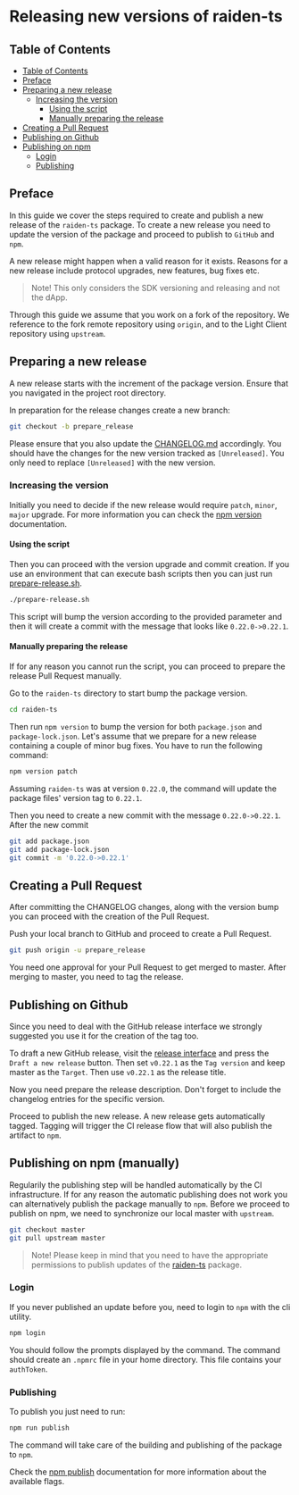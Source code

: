 # Releasing new versions of raiden-ts

## Table of Contents
- [Table of Contents](#table-of-contents)
- [Preface](#preface)
- [Preparing a new release](#preparing-a-new-release)
    * [Increasing the version](#increasing-the-version)
        - [Using the script](#using-the-script)
        - [Manually preparing the release](#manually-preparing-the-release)
- [Creating a Pull Request](#creating-a-pull-request)
- [Publishing on Github](#publishing-on-github)
- [Publishing on npm](#publishing-on-npm-manually)
    * [Login](#login)
    * [Publishing](#publishing)

## Preface
In this guide we cover the steps required to create and publish a new release of the `raiden-ts` package. To create a new release you need to update the version of the package and proceed to publish to `GitHub` and `npm`.

A new release might happen when a valid reason for it exists. Reasons for a new release include protocol upgrades, new features, bug fixes etc.

> Note! This only considers the SDK versioning and releasing and not the dApp.

Through this guide we assume that you work on a fork of the repository. We reference to the fork remote repository using `origin`, and to the Light Client repository using `upstream`.

## Preparing a new release
A new release starts with the increment of the package version. Ensure that you navigated in the project root directory.

In preparation for the release changes create a new branch:
```bash
git checkout -b prepare_release
```

Please ensure that you also update the [CHANGELOG.md](./raiden-ts/CHANGELOG.md) accordingly. You should have the changes for the new version tracked as `[Unreleased]`. You only need to replace `[Unreleased]` with the new version. 

### Increasing the version
Initially you need to decide if the new release would require `patch`, `minor`, `major` upgrade. For more information you can check the [npm version](https://docs.npmjs.com/cli/version) documentation.

#### Using the script

Then you can proceed with the version upgrade and commit creation. If you use an environment that can execute bash scripts then you can just run [prepare-release.sh](https://github.com/raiden-network/light-client/blob/master/prepare-release.sh). 

```bash
./prepare-release.sh
```

This script will bump the version according to the provided parameter and then it will create a commit with the message that looks like `0.22.0->0.22.1`.

#### Manually preparing the release
If for any reason you cannot run the script, you can proceed to prepare the release Pull Request manually.

Go to the `raiden-ts` directory to start bump the package version.

```bash
cd raiden-ts
```

Then run `npm version` to bump the version for both `package.json` and `package-lock.json`. Let's assume that we prepare for a new release containing a couple of minor bug fixes. You have to run the following command: 

```bash
npm version patch
```

Assuming `raiden-ts` was at version `0.22.0`, the command will update the package files' version tag to `0.22.1`. 


Then you need to create a new commit with the message `0.22.0->0.22.1`. After the new commit

```bash
git add package.json
git add package-lock.json
git commit -m '0.22.0->0.22.1'
```

## Creating a Pull Request
After committing the CHANGELOG changes, along with the version bump you can proceed with the creation of the Pull Request.

Push your local branch to GitHub and proceed to create a Pull Request.

```bash
git push origin -u prepare_release
```

You need one approval for your Pull Request to get merged to master. After merging to master, you need to tag the release.

## Publishing on Github
Since you need to deal with the GitHub release interface we strongly suggested you use it for the creation of the tag too.

To draft a new GitHub release, visit the [release interface](https://github.com/kelsos/light-client/releases) and press the `Draft a new release` button. Then set `v0.22.1` as the `Tag version` and keep master as the `Target`. Then use `v0.22.1` as the release title.

Now you need prepare the release description. Don't forget to include the changelog entries for the specific version.

Proceed to publish the new release. A new release gets automatically tagged. Tagging will trigger the CI release flow that will also publish the artifact to `npm`.

## Publishing on npm (manually)
Regularily the publishing step will be handled automatically by the CI infrastructure. If for any reason the automatic publishing does not work you can alternatively publish the package manually to `npm`.
Before we proceed to publish on npm, we need to synchronize our local master with `upstream`.

```bash
git checkout master
git pull upstream master
```

> Note! Please keep in mind that you need to have the appropriate permissions to publish updates of the [raiden-ts](https://www.npmjs.com/package/raiden-ts) package.

### Login
If you never published an update before you, need to login to `npm` with the cli utility.

```bash
npm login
```  

You should follow the prompts displayed by the command. The command should create an `.npmrc` file in your home directory. This file contains your `authToken`. 

### Publishing
To publish you just need to run:

```bash
npm run publish
```

The command will take care of the building and publishing of the package to `npm`.

Check the [npm publish](https://docs.npmjs.com/cli/publish) documentation for more information about the available flags.
